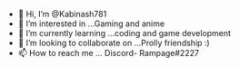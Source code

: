 - 👋 Hi, I’m @Kabinash781
- 👀 I’m interested in ...Gaming and anime
- 🌱 I’m currently learning ...coding and game development
- 💞️ I’m looking to collaborate on ...Prolly friendship :)
- 📫 How to reach me ... Discord- Rampage#2227

<!---
Kabinash781/Kabinash781 is a ✨ special ✨ repository because its `README.md` (this file) appears on your GitHub profile.
You can click the Preview link to take a look at your changes.
--->
